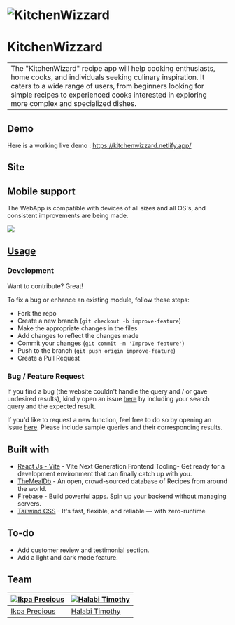 # ![KitchenWizzard](https://iash234.github.io/WebApp/images/demo/demo_landing.JPG)
# KitchenWizzard
<table>
<tr>
<td>
The "KitchenWizard" recipe app will help cooking enthusiasts, home cooks, and individuals seeking culinary inspiration. It caters to a wide range of users, from beginners looking for simple recipes to experienced cooks interested in exploring more complex and specialized dishes. 
</td>
</tr>
</table>


## Demo
Here is a working live demo :  https://kitchenwizzard.netlify.app/


## Site



## Mobile support
The WebApp is compatible with devices of all sizes and all OS's, and consistent improvements are being made.

![](https://ihah234.github.io/WebApp/images/demo/mobile.png)




## [Usage](https://kitchenwizzard.netlify.app/) 

### Development
Want to contribute? Great!

To fix a bug or enhance an existing module, follow these steps:

- Fork the repo
- Create a new branch (`git checkout -b improve-feature`)
- Make the appropriate changes in the files
- Add changes to reflect the changes made
- Commit your changes (`git commit -m 'Improve feature'`)
- Push to the branch (`git push origin improve-feature`)
- Create a Pull Request 

### Bug / Feature Request

If you find a bug (the website couldn't handle the query and / or gave undesired results), kindly open an issue [here](https://github.com/Masterprecie/KitchenWizzard/issues/new) by including your search query and the expected result.

If you'd like to request a new function, feel free to do so by opening an issue [here](https://github.com/Masterprecie/KitchenWizzard/issues/new). Please include sample queries and their corresponding results.


## Built with 

- [React Js - Vite](https://vitejs.dev/) - Vite Next Generation Frontend Tooling- Get ready for a development environment that can finally catch up with you.
- [TheMealDb](https://www.themealdb.com/) - An open, crowd-sourced database of Recipes from around the world.
- [Firebase](https://firebase.google.com/docs) - Build powerful apps. Spin up your backend without managing servers.
- [Tailwind CSS](https://tailwindcss.com/docs/installation) - It's fast, flexible, and reliable — with zero-runtime


## To-do
- Add customer review and testimonial section.
- Add a light and dark mode feature.

## Team

[![Ikpa Precious](https://github.com/Masterprecie/KitchenWizzard/src/assets/DP8.png)](https://github.com/Masterprecie)  | [![Halabi Timothy](https://github.com/Halabitimoty/KitchenWizzard/src/assets/tim.jpg)](https://github.com/Halabitimoty)
---|---
[Ikpa Precious ](https://github.com/Masterprecie) |[Halabi Timothy](https://github.com/Halabitimoty)



